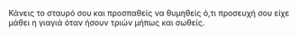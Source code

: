 Κάνεις το σταυρό σου και προσπαθείς να θυμηθείς ό,τι προσευχή σου είχε
μάθει η γιαγιά όταν ήσουν τριών μήπως και σωθείς.